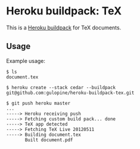 Heroku buildpack: TeX
=====================

This is a [Heroku buildpack](http://devcenter.heroku.com/articles/buildpacks)
for TeX documents.

Usage
-----

Example usage:

    $ ls
    document.tex

    $ heroku create --stack cedar --buildpack git@github.com:gulopine/heroku-buildpack-tex.git

    $ git push heroku master
    ...
    -----> Heroku receiving push
    -----> Fetching custom build pack... done
    -----> TeX app detected
    -----> Fetching TeX Live 20120511
    -----> Building document.tex
           Built document.pdf


